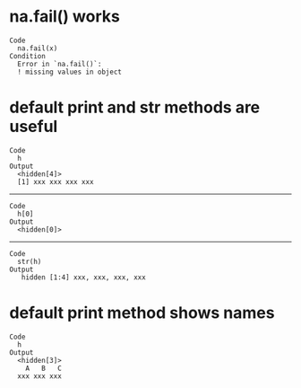 # na.fail() works

    Code
      na.fail(x)
    Condition
      Error in `na.fail()`:
      ! missing values in object

# default print and str methods are useful

    Code
      h
    Output
      <hidden[4]>
      [1] xxx xxx xxx xxx

---

    Code
      h[0]
    Output
      <hidden[0]>

---

    Code
      str(h)
    Output
       hidden [1:4] xxx, xxx, xxx, xxx

# default print method shows names

    Code
      h
    Output
      <hidden[3]>
        A   B   C 
      xxx xxx xxx 

